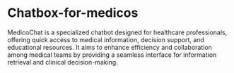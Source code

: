# Chatbox-for-medicos
MedicoChat is a specialized chatbot designed for healthcare professionals, offering quick access to medical information, decision support, and educational resources. It aims to enhance efficiency and collaboration among medical teams by providing a seamless interface for information retrieval and clinical decision-making.
